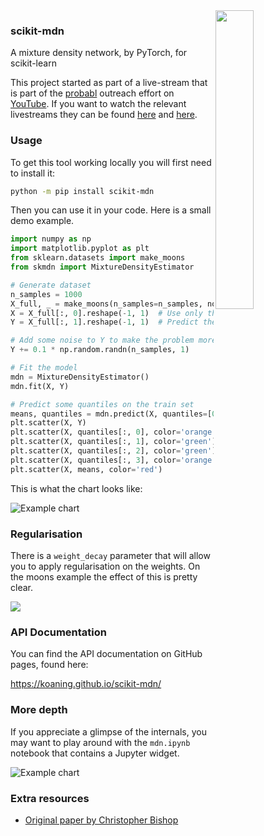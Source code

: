 <img src="docs/images/mix.png" width="35%" height="35%" align="right" />

### scikit-mdn

A mixture density network, by PyTorch, for scikit-learn

This project started as part of a live-stream that is part of the [probabl](https://probabl.ai/) outreach effort on [YouTube](https://www.youtube.com/channel/UCIat2Cdg661wF5DQDWTQAmg). If you want to watch the relevant livestreams they can be found [here](https://youtube.com/live/bPcI5bReUMQ) and [here](https://youtube.com/live/K0VY-5GuMCQ). 

### Usage

To get this tool working locally you will first need to install it:

```bash
python -m pip install scikit-mdn
```

Then you can use it in your code. Here is a small demo example.

```python
import numpy as np
import matplotlib.pyplot as plt
from sklearn.datasets import make_moons
from skmdn import MixtureDensityEstimator

# Generate dataset
n_samples = 1000
X_full, _ = make_moons(n_samples=n_samples, noise=0.1)
X = X_full[:, 0].reshape(-1, 1)  # Use only the first column as input
Y = X_full[:, 1].reshape(-1, 1)  # Predict the second column

# Add some noise to Y to make the problem more suitable for MDN
Y += 0.1 * np.random.randn(n_samples, 1)

# Fit the model
mdn = MixtureDensityEstimator()
mdn.fit(X, Y)

# Predict some quantiles on the train set 
means, quantiles = mdn.predict(X, quantiles=[0.01, 0.1, 0.9, 0.99], resolution=100000)
plt.scatter(X, Y)
plt.scatter(X, quantiles[:, 0], color='orange')
plt.scatter(X, quantiles[:, 1], color='green')
plt.scatter(X, quantiles[:, 2], color='green')
plt.scatter(X, quantiles[:, 3], color='orange')
plt.scatter(X, means, color='red')
```

This is what the chart looks like:

![Example chart](docs/demo.png)


### Regularisation 

There is a `weight_decay` parameter that will allow you to apply regularisation on the weights. On the moons example the effect of this is pretty clear. 

![](docs/regular.png)

### API Documentation

You can find the API documentation on GitHub pages, found here:

https://koaning.github.io/scikit-mdn/

### More depth

If you appreciate a glimpse of the internals, you may want to play around with the `mdn.ipynb` notebook that contains a Jupyter widget.

![Example chart](docs/images/interactive.gif)

### Extra resources

- [Original paper by Christopher Bishop](https://publications.aston.ac.uk/id/eprint/373/1/NCRG_94_004.pdf)
